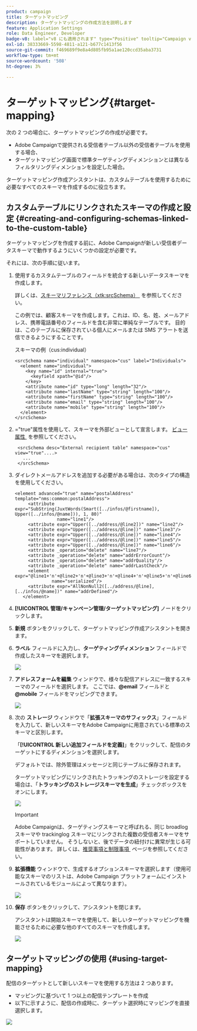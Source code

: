 ```yaml
---
product: campaign
title: ターゲットマッピング
description: ターゲットマッピングの作成方法を説明します
feature: Application Settings
role: Data Engineer, Developer
badge-v8: label="v8 にも適用されます" type="Positive" tooltip="Campaign v8 にも適用されます"
exl-id: 38333669-5598-4811-a121-b677c1413f56
source-git-commit: f469689f9e8a4d805fb95a1ae120ccd35aba3731
workflow-type: tm+mt
source-wordcount: '508'
ht-degree: 3%

---
```


# ターゲットマッピング{#target-mapping}

次の 2 つの場合に、ターゲットマッピングの作成が必要です。

* Adobe Campaignで提供される受信者テーブル以外の受信者テーブルを使用する場合、
* ターゲットマッピング画面で標準ターゲティングディメンションとは異なるフィルタリングディメンションを設定した場合。

ターゲットマッピング作成アシスタントは、カスタムテーブルを使用するために必要なすべてのスキーマを作成するのに役立ちます。

## カスタムテーブルにリンクされたスキーマの作成と設定 {#creating-and-configuring-schemas-linked-to-the-custom-table}

ターゲットマッピングを作成する前に、Adobe Campaignが新しい受信者データスキーマで動作するようにいくつかの設定が必要です。

それには、次の手順に従います。

1. 使用するカスタムテーブルのフィールドを統合する新しいデータスキーマを作成します。

   詳しくは、[&#x200B; スキーマリファレンス（xtk:srcSchema） &#x200B;](../../configuration/using/about-schema-reference.md) を参照してください。

   この例では、顧客スキーマを作成します。これは、ID、名、姓、メールアドレス、携帯電話番号のフィールドを含む非常に単純なテーブルです。 目的は、このテーブルに保存されている個人にメールまたは SMS アラートを送信できるようにすることです。

   スキーマの例（cus:individual）

   ```
   <srcSchema name="individual" namespace="cus" label="Individuals">
     <element name="individual">
       <key name="id" internal="true">
         <keyfield xpath="@id"/>
       </key>
       <attribute name="id" type="long" length="32"/>
       <attribute name="lastName" type="string" length="100"/>
       <attribute name="firstName" type="string" length="100"/>
       <attribute name="email" type="string" length="100"/>
       <attribute name="mobile" type="string" length="100"/>
     </element>
   </srcSchema>
   ```

1. =&quot;true&quot;属性を使用して、スキーマを外部ビューとして宣言します。 [&#x200B; ビュー属性 &#x200B;](../../configuration/using/schema-characteristics.md#the-view-attribute) を参照してください。

   ```
    <srcSchema desc="External recipient table" namespace="cus" view="true"....>
      ...
    </srcSchema>
   ```

1. ダイレクトメールアドレスを追加する必要がある場合は、次のタイプの構造を使用してください。

   ```
   <element advanced="true" name="postalAddress" template="nms:common:postalAddress">
        <attribute expr="SubString(JuxtWords(Smart([../infos/@firstname]), Upper([../infos/@name])), 1, 80)"
                   name="line1"/>
        <attribute expr="Upper([../address/@line2])" name="line2"/>
        <attribute expr="Upper([../address/@line])" name="line3"/>
        <attribute expr="Upper([../address/@line])" name="line4"/>
        <attribute expr="Upper([../address/@line])" name="line5"/>
        <attribute expr="Upper([../address/@line])" name="line6"/>
        <attribute _operation="delete" name="line7"/>
        <attribute _operation="delete" name="addrErrorCount"/>
        <attribute _operation="delete" name="addrQuality"/>
        <attribute _operation="delete" name="addrLastCheck"/>
        <element expr="@line1+'n'+@line2+'n'+@line3+'n'+@line4+'n'+@line5+'n'+@line6"
                 name="serialized"/>
        <attribute expr="AllNonNull2([../address/@line], [../infos/@name])" name="addrDefined"/>
      </element>
   ```

1. **[!UICONTROL 管理/キャンペーン管理/ターゲットマッピング]** ノードをクリックします。
1. **新規** ボタンをクリックして、ターゲットマッピング作成アシスタントを開きます。
1. **ラベル** フィールドに入力し、**ターゲティングディメンション** フィールドで作成したスキーマを選択します。

   ![](assets/mapping_diffusion_wizard_1.png)

1. **アドレスフォームを編集** ウィンドウで、様々な配信アドレスに一致するスキーマのフィールドを選択します。 ここでは、**@email** フィールドと **@mobile** フィールドをマッピングできます。

   ![](assets/mapping_diffusion_wizard_2.png)

1. 次の **ストレージ** ウィンドウで「**拡張スキーマのサフィックス**」フィールドを入力して、新しいスキーマをAdobe Campaignに用意されている標準のスキーマと区別します。

   「**[!UICONTROL 新しい追加フィールドを定義]**」をクリックして、配信のターゲットにするディメンションを選択します。

   デフォルトでは、除外管理はメッセージと同じテーブルに保存されます。

   ターゲットマッピングにリンクされたトラッキングのストレージを設定する場合は、「**トラッキングのストレージスキーマを生成**」チェックボックスをオンにします。

   ![](assets/mapping_diffusion_wizard_3.png)

   >[!IMPORTANT]
   >
   >Adobe Campaignは、ターゲティングスキーマと呼ばれる、同じ broadlog スキーマや trackinglog スキーマにリンクされた複数の受信者スキーマをサポートしていません。 そうしないと、後でデータの紐付けに異常が生じる可能性があります。 詳しくは、[&#x200B; 推奨事項と制限事項 &#x200B;](../../configuration/using/about-custom-recipient-table.md) ページを参照してください。

1. **拡張機能** ウィンドウで、生成するオプションスキーマを選択します（使用可能なスキーマのリストは、Adobe Campaign プラットフォームにインストールされているモジュールによって異なります）。

   ![](assets/mapping_diffusion_wizard_4.png)

1. **保存** ボタンをクリックして、アシスタントを閉じます。

   アシスタントは開始スキーマを使用して、新しいターゲットマッピングを機能させるために必要な他のすべてのスキーマを作成します。

   ![](assets/mapping_schema_list.png)

## ターゲットマッピングの使用 {#using-target-mapping}

配信のターゲットとして新しいスキーマを使用する方法は 2 つあります。

* マッピングに基づいて 1 つ以上の配信テンプレートを作成
* 以下に示すように、配信の作成時に、ターゲット選択時にマッピングを直接選択します。

![](assets/mapping_selection_ciblage.png)
